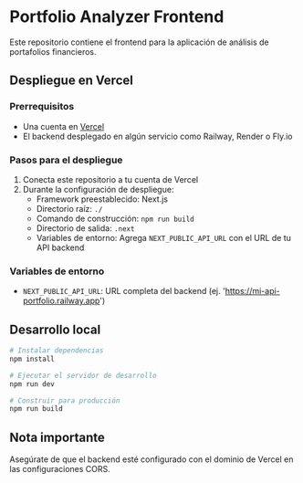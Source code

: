 # Portfolio Analyzer Frontend

Este repositorio contiene el frontend para la aplicación de análisis de portafolios financieros.

## Despliegue en Vercel

### Prerrequisitos
- Una cuenta en [Vercel](https://vercel.com)
- El backend desplegado en algún servicio como Railway, Render o Fly.io

### Pasos para el despliegue
1. Conecta este repositorio a tu cuenta de Vercel
2. Durante la configuración de despliegue:
   - Framework preestablecido: Next.js
   - Directorio raíz: `./`
   - Comando de construcción: `npm run build`
   - Directorio de salida: `.next`
   - Variables de entorno: Agrega `NEXT_PUBLIC_API_URL` con el URL de tu API backend

### Variables de entorno
- `NEXT_PUBLIC_API_URL`: URL completa del backend (ej. 'https://mi-api-portfolio.railway.app')

## Desarrollo local
```bash
# Instalar dependencias
npm install

# Ejecutar el servidor de desarrollo
npm run dev

# Construir para producción
npm run build
```

## Nota importante
Asegúrate de que el backend esté configurado con el dominio de Vercel en las configuraciones CORS. 